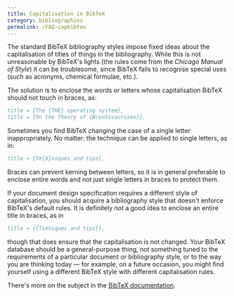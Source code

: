 ```yaml
---
title: Capitalisation in BibTeX
category: bibliographies
permalink: /FAQ-capbibtex
---
```


The standard BibTeX bibliography styles impose fixed ideas about
the capitalisation of titles of things in the bibliography.  While
this is not unreasonable by BibTeX's lights (the rules come from
the _Chicago Manual of Style_) it can be troublesome, since
BibTeX fails to recognise special uses (such as acronyms, chemical
formulae, etc.).

The solution is to enclose the words or letters whose capitalisation
BibTeX should not touch in braces, as:
```bibtex
title = {The {THE} operating system},
title = {On the Theory of {Brontosauruses}},
```
Sometimes you find BibTeX changing the case of a single letter
inappropriately.  No matter: the technique can be applied to single
letters, as in:
```bibtex
title = {Te{X}niques and tips},
```
Braces can prevent kerning between letters, so it is in general preferable
to enclose entire words and not just single letters in braces to protect
them.

If your document design specification requires a different style of
capitalisation, you should acquire a bibliography style that doesn't
enforce BibTeX's default rules.  It is definitely _not_ a good
idea to enclose an entire title in braces, as in
<!-- {% raw %} -->
```bibtex
title = {{TeXniques and tips}},
```
<!-- {% endraw %} -->
though that does ensure that the capitalisation is not changed.  Your
BibTeX database should be a general-purpose thing, not something
tuned to the requirements of a particular document or bibliography
style, or to the way you are thinking today&nbsp;&mdash; for example, on a
future occasion, you might find yourself using a different BibTeX
style with different capitalisation rules.

There's more on the subject in the
[BibTeX documentation](FAQ-BibTeXing).

